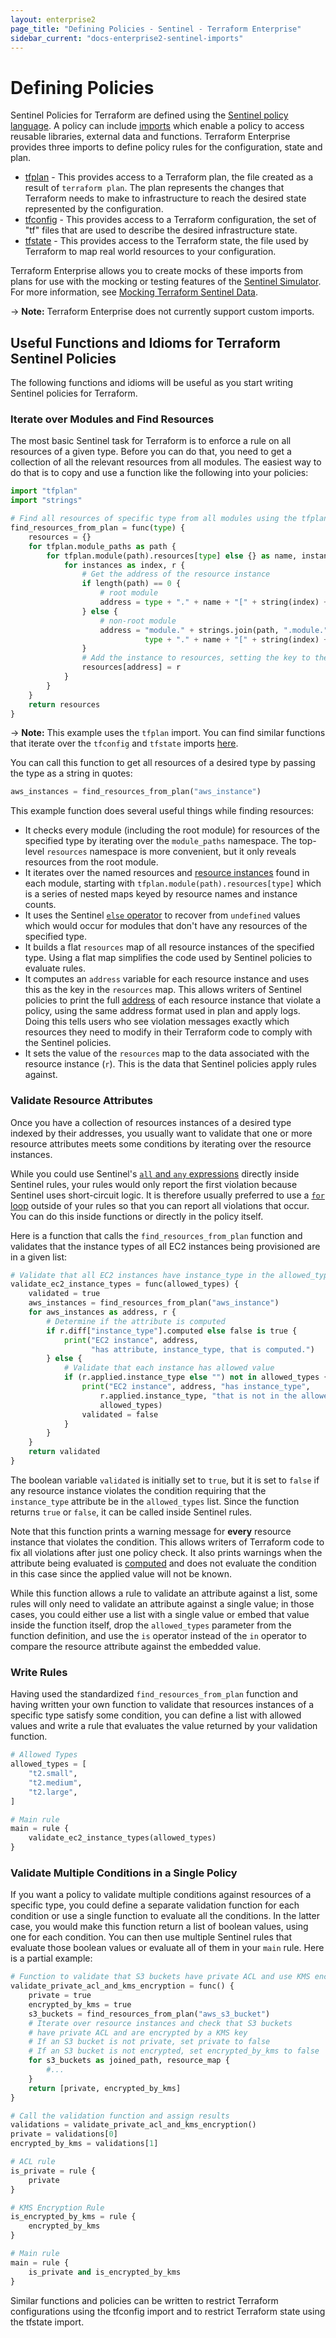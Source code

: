 ```yaml
---
layout: enterprise2
page_title: "Defining Policies - Sentinel - Terraform Enterprise"
sidebar_current: "docs-enterprise2-sentinel-imports"
---
```


# Defining Policies

Sentinel Policies for Terraform are defined using the [Sentinel policy
language](https://docs.hashicorp.com/sentinel/language/). A policy can include
[imports](https://docs.hashicorp.com/sentinel/concepts/imports) which enable a
policy to access reusable libraries, external data and functions. Terraform
Enterprise provides three imports to define policy rules for the configuration,
state and plan.

- [tfplan](./tfplan.html) - This provides access to a Terraform plan, the file created as a result of `terraform plan`.	 The plan represents the changes that Terraform needs to make to infrastructure to reach the desired state represented by the configuration.
- [tfconfig](./tfconfig.html) - This provides access to a Terraform configuration, the set of "tf" files that are used to describe the desired infrastructure state.
- [tfstate](./tfstate.html) - This provides access to the Terraform state, the file used by Terraform to map real world resources to your configuration.

Terraform Enterprise allows you to create mocks of these imports from plans for
use with the mocking or testing features of the [Sentinel
Simulator](https://docs.hashicorp.com/sentinel/commands/). For more information,
see [Mocking Terraform Sentinel Data](../mock.html).

-> **Note:** Terraform Enterprise does not currently support custom imports.

## Useful Functions and Idioms for Terraform Sentinel Policies

The following functions and idioms will be useful as you start writing Sentinel policies for Terraform.

### Iterate over Modules and Find Resources

The most basic Sentinel task for Terraform is to enforce a rule on all resources of a given type. Before you can do that, you need to get a collection of all the relevant resources from all modules. The easiest way to do that is to copy and use a function like the following into your policies:

```python
import "tfplan"
import "strings"

# Find all resources of specific type from all modules using the tfplan import
find_resources_from_plan = func(type) {
    resources = {}
    for tfplan.module_paths as path {
        for tfplan.module(path).resources[type] else {} as name, instances {
            for instances as index, r {
                # Get the address of the resource instance
                if length(path) == 0 {
                    # root module
                    address = type + "." + name + "[" + string(index) + "]"
                } else {
                    # non-root module
                    address = "module." + strings.join(path, ".module.") + "." +
                              type + "." + name + "[" + string(index) + "]"
                }
                # Add the instance to resources, setting the key to the address
                resources[address] = r
            }
        }
    }
    return resources
}
```

-> **Note:** This example uses the `tfplan` import. You can find similar functions that iterate over the `tfconfig` and `tfstate` imports [here](https://github.com/hashicorp/terraform-guides/tree/master/governance/second-generation/common-functions).

You can call this function to get all resources of a desired type by passing the type as a string in quotes:

```python
aws_instances = find_resources_from_plan("aws_instance")
```

This example function does several useful things while finding resources:

- It checks every module (including the root module) for resources of the specified type by iterating over the `module_paths` namespace. The top-level `resources` namespace is more convenient, but it only reveals resources from the root module.
- It iterates over the named resources and [resource instances](/docs/configuration/resources.html#count-multiple-resource-instances) found in each module, starting with `tfplan.module(path).resources[type]` which is a series of nested maps keyed by resource names and instance counts.
- It uses the Sentinel [`else` operator](https://docs.hashicorp.com/sentinel/language/spec#else-operator) to recover from `undefined` values which would occur for modules that don't have any resources of the specified type.
- It builds a flat `resources` map of all resource instances of the specified type. Using a flat map simplifies the code used by Sentinel policies to evaluate rules.
- It computes an `address` variable for each resource instance and uses this as the key in the `resources` map. This allows writers of Sentinel policies to print the full [address](/docs/internals/resource-addressing.html) of each resource instance that violate a policy, using the same address format used in plan and apply logs. Doing this tells users who see violation messages exactly which resources they need to modify in their Terraform code to comply with the Sentinel policies.
- It sets the value of the `resources` map to the data associated with the resource instance (`r`). This is the data that Sentinel policies apply rules against.

### Validate Resource Attributes

Once you have a collection of resources instances of a desired type indexed by their addresses, you usually want to validate that one or more resource attributes meets some conditions by iterating over the resource instances.

While you could use Sentinel's [`all` and `any` expressions](https://docs.hashicorp.com/sentinel/language/boolexpr#any-all-expressions) directly inside Sentinel rules, your rules would only report the first violation because Sentinel uses short-circuit logic. It is therefore usually preferred to use a [`for` loop](https://docs.hashicorp.com/sentinel/language/loops) outside of your rules so that you can report all violations that occur. You can do this inside functions or directly in the policy itself.

Here is a function that calls the `find_resources_from_plan` function and validates that the instance types of all EC2 instances being provisioned are in a given list:

```python
# Validate that all EC2 instances have instance_type in the allowed_types list
validate_ec2_instance_types = func(allowed_types) {
    validated = true
    aws_instances = find_resources_from_plan("aws_instance")
    for aws_instances as address, r {
        # Determine if the attribute is computed
        if r.diff["instance_type"].computed else false is true {
            print("EC2 instance", address,
                  "has attribute, instance_type, that is computed.")
        } else {
            # Validate that each instance has allowed value
            if (r.applied.instance_type else "") not in allowed_types {
                print("EC2 instance", address, "has instance_type",
                    r.applied.instance_type, "that is not in the allowed list:",
                    allowed_types)
                validated = false
            }
        }
    }
    return validated
}
```

The boolean variable `validated` is initially set to `true`, but it is set to `false` if any resource instance violates the condition requiring that the `instance_type` attribute be in the `allowed_types` list. Since the function returns `true` or `false`, it can be called inside Sentinel rules.

Note that this function prints a warning message for **every** resource instance that violates the condition. This allows writers of Terraform code to fix all violations after just one policy check. It also prints warnings when the attribute being evaluated is [computed](/docs/enterprise/sentinel/import/tfplan.html#value-computed) and does not evaluate the condition in this case since the applied value will not be known.

While this function allows a rule to validate an attribute against a list, some rules will only need to validate an attribute against a single value; in those cases, you could either use a list with a single value or embed that value inside the function itself, drop the `allowed_types` parameter from the function definition, and use the `is` operator instead of the `in` operator to compare the resource attribute against the embedded value.

### Write Rules

Having used the standardized `find_resources_from_plan` function and having written your own function to validate that resources instances of a specific type satisfy some condition, you can define a list with allowed values and write a rule that evaluates the value returned by your validation function.

```python
# Allowed Types
allowed_types = [
    "t2.small",
    "t2.medium",
    "t2.large",
]

# Main rule
main = rule {
    validate_ec2_instance_types(allowed_types)
}

```

### Validate Multiple Conditions in a Single Policy

If you want a policy to validate multiple conditions against resources of a specific type, you could define a separate validation function for each condition or use a single function to evaluate all the conditions. In the latter case, you would make this function return a list of boolean values, using one for each condition.  You can then use multiple Sentinel rules that evaluate those boolean values or evaluate all of them in your `main` rule. Here is a partial example:

```python
# Function to validate that S3 buckets have private ACL and use KMS encryption
validate_private_acl_and_kms_encryption = func() {
    private = true
    encrypted_by_kms = true
    s3_buckets = find_resources_from_plan("aws_s3_bucket")
    # Iterate over resource instances and check that S3 buckets
    # have private ACL and are encrypted by a KMS key
    # If an S3 bucket is not private, set private to false
    # If an S3 bucket is not encrypted, set encrypted_by_kms to false
    for s3_buckets as joined_path, resource_map {
        #...
    }
    return [private, encrypted_by_kms]
}

# Call the validation function and assign results
validations = validate_private_acl_and_kms_encryption()
private = validations[0]
encrypted_by_kms = validations[1]

# ACL rule
is_private = rule {
    private
}

# KMS Encryption Rule
is_encrypted_by_kms = rule {
    encrypted_by_kms
}

# Main rule
main = rule {
    is_private and is_encrypted_by_kms
}
```

Similar functions and policies can be written to restrict Terraform configurations using the tfconfig import and to restrict Terraform state using  the tfstate import.
